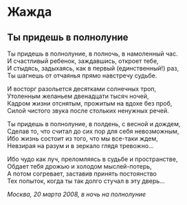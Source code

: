 # Жажда 

## Ты придешь в полнолуние

Ты придешь в полнолуние, в полночь, в намоленный час.  
И счастливый ребенок, заждавшись, откроет тебе,  
И стыдясь, задыхаясь, как в первый (единственный!) раз,  
Ты шагнешь от отчаянья прямо навстречу судьбе.  
  
И восторг разольется десятками солнечных троп,   
Утоленным желаньем  двенадцати тысяч ночей,  
Кадром жизни отснятым, прожитым на вдохе без проб,  
Силой чистого звука после стольких ненужных  речей.  
  
Ты придешь в полнолуние, в полдень, с весной и дождем,  
Сделав то, что считал до сих пор для себя невозможным,  
Ибо жизнь состоит из того, что мы все-таки ждем,  
Невзирая на разум и в зеркало глядя тревожно…  
  
Ибо чудо как луч, преломляясь в судьбе и пространстве,  
Обдает тебя дрожью и холодом мыслей-потерь,  
А потом согревает, заставив принять постоянство  
Тех попыток, когда ты так долго стучал в эту дверь…  
  
*Москва, 20 марта 2008, в ночь на полнолуние*